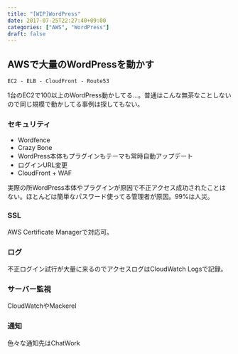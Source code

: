 ```yaml
---
title: "[WIP]WordPress"
date: 2017-07-25T22:27:40+09:00
categories: ["AWS", "WordPress"]
draft: false
---
```


## AWSで大量のWordPressを動かす

`EC2 - ELB - CloudFront - Route53`

1台のEC2で100以上のWordPress動かしてる…。普通はこんな無茶なことしないので同じ規模で動かしてる事例は探してもない。

### セキュリティ
- Wordfence
- Crazy Bone
- WordPress本体もプラグインもテーマも常時自動アップデート
- ログインURL変更
- CloudFront + WAF

実際の所WordPress本体やプラグインが原因で不正アクセス成功されたことはない。ほとんどは簡単なパスワード使ってる管理者が原因。99%は人災。

### SSL
AWS Certificate Managerで対応可。

### ログ
不正ログイン試行が大量に来るのでアクセスログはCloudWatch Logsで記録。

### サーバー監視
CloudWatchやMackerel

### 通知
色々な通知先はChatWork
